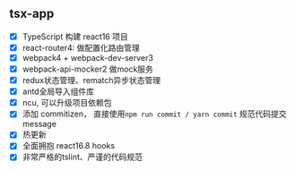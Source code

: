 ## tsx-app

- [x] TypeScript 构建 react16 项目
- [x] react-router4: 做配置化路由管理
- [x] webpack4 + webpack-dev-server3
- [x] webpack-api-mocker2 做mock服务
- [x] redux状态管理、rematch异步状态管理
- [x] antd全局导入组件库
- [x] ncu, 可以升级项目依赖包
- [x] 添加 commitizen， 直接使用`npm run commit / yarn commit` 规范代码提交message
- [x] 热更新
- [x] 全面拥抱 react16.8 hooks
- [x] 非常严格的tslint、严谨的代码规范

